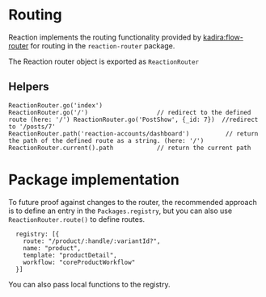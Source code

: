 # Routing
Reaction implements the routing functionality provided by [kadira:flow-router](https://github.com/kadirahq/flow-router) for routing in the `reaction-router` package.

The Reaction router object is exported as `ReactionRouter`

## Helpers

```
ReactionRouter.go('index')
ReactionRouter.go('/')                   // redirect to the defined route (here: '/') ReactionRouter.go('PostShow', {_id: 7})  //redirect to '/posts/7'
ReactionRouter.path('reaction-accounts/dashboard')          // return the path of the defined route as a string. (here: '/')
ReactionRouter.current().path            // return the current path
```

# Package implementation

To future proof against changes to the router, the recommended approach is to define an entry in the `Packages.registry`, but you can also use `ReactionRouter.route()` to define routes.

```
  registry: [{
    route: "/product/:handle/:variantId?",
    name: "product",
    template: "productDetail",
    workflow: "coreProductWorkflow"
  }]
```

You can also pass local functions to the registry.  

